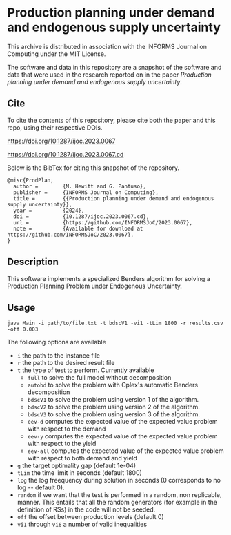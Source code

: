 # Production planning under demand and endogenous supply uncertainty
This archive is distributed in association with the INFORMS Journal on Computing under the MIT License.

The software and data in this repository are a snapshot of the software and data that were used in the research reported on in the paper *Production planning under demand and endogenous supply uncertainty*.

## Cite

To cite the contents of this repository, please cite both the paper and this repo, using their respective DOIs.

https://doi.org/10.1287/ijoc.2023.0067

https://doi.org/10.1287/ijoc.2023.0067.cd

Below is the BibTex for citing this snapshot of the repository.

```
@misc{ProdPlan,
  author =        {M. Hewitt and G. Pantuso},
  publisher =     {INFORMS Journal on Computing},
  title =         {{Production planning under demand and endogenous supply uncertainty}},
  year =          {2024},
  doi =           {10.1287/ijoc.2023.0067.cd},
  url =           {https://github.com/INFORMSJoC/2023.0067},
  note =          {Available for download at https://github.com/INFORMSJoC/2023.0067},
}  
```

## Description

This software implements a specialized Benders algorithm for solving a Production Planning Problem under Endogenous Uncertainty.

## Usage

```java Main -i path/to/file.txt -t bdscV1 -vi1 -tLim 1800 -r results.csv -off 0.003```

The following options are available
- `i` the path to the instance file
- `r` the path to the desired result file
- `t` the type of test to perform. Currently available
    - `full` to solve the full model without decomposition
    - `autobd` to solve the problem with Cplex's automatic Benders decomposition
    - `bdscV1` to solve the problem using version 1 of the algorithm.
    - `bdscV2` to solve the problem using version 2 of the algorithm.
    - `bdscV3` to solve the problem using version 3 of the algorithm.
    - `eev-d` computes the expected value of the expected value problem with respect to the demand
    - `eev-y` computes the expected value of the expected value problem with respect to the yield
    - `eev-all` computes the expected value of the expected value problem with respect to both demand and yield
- `g` the target optimality gap (default 1e-04)
- `tLim` the time limit in seconds (default 1800)
- `log` the log freequency during solution in seconds (0 corresponds to no log -- default 0).
- `random` if we want that the test is performed in a random, non replicable, manner. This entails that all the random generators (for example in the definition of RSs) in the code will not be seeded.
- `off` the offset between production levels (default 0)
- `vi1` through `vi6` a number of valid inequalities